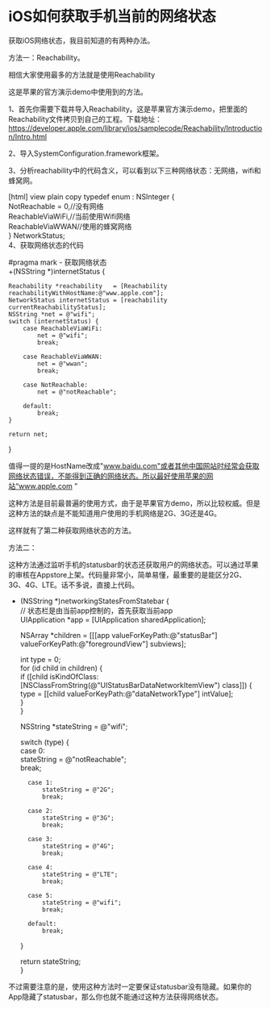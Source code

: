# iOS如何获取手机当前的网络状态

获取iOS网络状态，我目前知道的有两种办法。

方法一：Reachability。

相信大家使用最多的方法就是使用Reachability

这是苹果的官方演示demo中使用到的方法。

1、首先你需要下载并导入Reachability。这是苹果官方演示demo，把里面的Reachability文件拷贝到自己的工程。下载地址：https://developer.apple.com/library/ios/samplecode/Reachability/Introduction/Intro.html

2、导入SystemConfiguration.framework框架。

3、分析reachability中的代码含义，可以看到以下三种网络状态：无网络，wifi和蜂窝网。

[html] view plain copy
typedef enum : NSInteger {  
    NotReachable = 0,//没有网络  
    ReachableViaWiFi,//当前使用Wifi网络  
    ReachableViaWWAN//使用的蜂窝网络  
} NetworkStatus;  
4、获取网络状态的代码


#pragma mark - 获取网络状态  
+(NSString *)internetStatus {  
      
    Reachability *reachability   = [Reachability reachabilityWithHostName:@"www.apple.com"];  
    NetworkStatus internetStatus = [reachability currentReachabilityStatus];  
    NSString *net = @"wifi";  
    switch (internetStatus) {  
        case ReachableViaWiFi:  
            net = @"wifi";  
            break;  
              
        case ReachableViaWWAN:  
            net = @"wwan";  
            break;  
              
        case NotReachable:  
            net = @"notReachable";  
              
        default:  
            break;  
    }  
      
    return net;  
}  

值得一提的是HostName改成"www.baidu.com"或者其他中国网站时经常会获取网络状态错误，不能得到正确的网络状态。所以最好使用苹果的网站“www.apple.com
”

这种方法是目前最普遍的使用方式，由于是苹果官方demo，所以比较权威。但是这种方法的缺点是不能知道用户使用的手机网络是2G、3G还是4G。

这样就有了第二种获取网络状态的方法。


方法二：

这种方法通过监听手机的statusbar的状态还获取用户的网络状态。可以通过苹果的审核在Appstore上架。代码量非常小，简单易懂，最重要的是能区分2G、3G、4G、LTE。话不多说，直接上代码。

+ (NSString *)networkingStatesFromStatebar {  
    // 状态栏是由当前app控制的，首先获取当前app  
    UIApplication *app = [UIApplication sharedApplication];  
      
    NSArray *children = [[[app valueForKeyPath:@"statusBar"] valueForKeyPath:@"foregroundView"] subviews];  
      
    int type = 0;  
    for (id child in children) {  
        if ([child isKindOfClass:[NSClassFromString(@"UIStatusBarDataNetworkItemView") class]]) {  
            type = [[child valueForKeyPath:@"dataNetworkType"] intValue];  
        }  
    }  
      
    NSString *stateString = @"wifi";  
      
    switch (type) {  
        case 0:  
            stateString = @"notReachable";  
            break;  
              
        case 1:  
            stateString = @"2G";  
            break;  
              
        case 2:  
            stateString = @"3G";  
            break;  
              
        case 3:  
            stateString = @"4G";  
            break;  
              
        case 4:  
            stateString = @"LTE";  
            break;  
              
        case 5:  
            stateString = @"wifi";  
            break;  
              
        default:  
            break;  
    }  
      
    return stateString;  
}  

不过需要注意的是，使用这种方法时一定要保证statusbar没有隐藏。如果你的App隐藏了statusbar，那么你也就不能通过这种方法获得网络状态。
